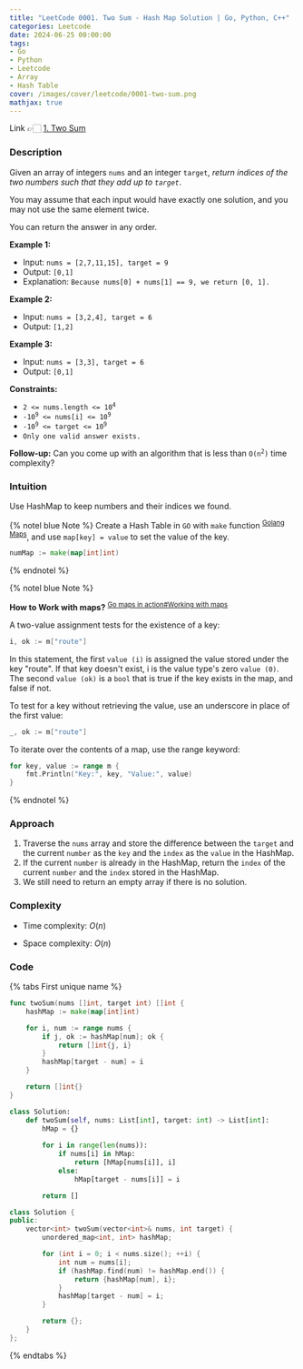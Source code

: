 ```yaml
---
title: "LeetCode 0001. Two Sum - Hash Map Solution | Go, Python, C++"
categories: Leetcode
date: 2024-06-25 00:00:00
tags: 
- Go
- Python
- Leetcode
- Array
- Hash Table
cover: /images/cover/leetcode/0001-two-sum.png
mathjax: true
---
```


Link 👉🏻 [1. Two Sum](https://leetcode.com/problems/two-sum/)

### Description


Given an array of integers `nums` and an integer `target`, *return indices of the two numbers such that they add up to `target`*.

You may assume that each input would have exactly one solution, and you may not use the same element twice.

You can return the answer in any order.

**Example 1:**
- Input: `nums = [2,7,11,15], target = 9`
- Output: `[0,1]`
- Explanation: `Because nums[0] + nums[1] == 9, we return [0, 1].`

**Example 2:**
- Input: `nums = [3,2,4], target = 6`
- Output: `[1,2]`

**Example 3:**
- Input: `nums = [3,3], target = 6`
- Output: `[0,1]`

**Constraints:**

- <code>2 <= nums.length <= 10<sup>4</sup></code>
- <code>-10<sup>9</sup> <= nums[i] <= 10<sup>9</sup></code>
- <code>-10<sup>9</sup> <= target <= 10<sup>9</sup></code>
- <code>Only one valid answer exists.</code>

**Follow-up:** Can you come up with an algorithm that is less than <code>O(n<sup>2</sup>)</code> time complexity?

### Intuition

Use HashMap to keep numbers and their indices we found.


{% notel blue Note %}
Create a Hash Table in `GO` with `make` function <sup>[Golang Maps](https://www.geeksforgeeks.org/golang-maps/)</sup>, and use `map[key] = value` to set the value of the key.

```go
numMap := make(map[int]int)
```

{% endnotel %}


{% notel blue Note %}

**How to Work with maps?** <sup>[Go maps in action#Working with maps](https://go.dev/blog/maps)</sup>

A two-value assignment tests for the existence of a key:

```go
i, ok := m["route"]
```

In this statement, the first `value (i)` is assigned the value stored under the key "route". If that key doesn't exist, i is the value type's zero `value (0)`. The second `value (ok)` is a `bool` that is true if the key exists in the map, and false if not.

To test for a key without retrieving the value, use an underscore in place of the first value:

```go
_, ok := m["route"] 
```

To iterate over the contents of a map, use the range keyword:

```go
for key, value := range m {
    fmt.Println("Key:", key, "Value:", value)
}
```

{% endnotel %}

### Approach

1. Traverse the `nums` array and store the difference between the `target` and the current `number` as the `key` and the `index` as the `value` in the HashMap.
2. If the current `number` is already in the HashMap, return the `index` of the current `number` and the `index` stored in the HashMap.
3. We still need to return an empty array if there is no solution.


### Complexity
- Time complexity: $O(n)$

- Space complexity: $O(n)$

### Code

{% tabs First unique name %}
<!-- tab Go-->

```go
func twoSum(nums []int, target int) []int {
    hashMap := make(map[int]int)

    for i, num := range nums {
        if j, ok := hashMap[num]; ok {
            return []int{j, i}
        }
        hashMap[target - num] = i
    }

    return []int{}
}
```
<!-- endtab -->
 
<!-- tab Python-->
 
```python
class Solution:
    def twoSum(self, nums: List[int], target: int) -> List[int]:
        hMap = {}
        
        for i in range(len(nums)):
            if nums[i] in hMap:
                return [hMap[nums[i]], i]
            else:
                hMap[target - nums[i]] = i

        return []
```
<!-- endtab -->

<!-- tab C++-->
 
```cpp
class Solution {
public:
    vector<int> twoSum(vector<int>& nums, int target) {
        unordered_map<int, int> hashMap;

        for (int i = 0; i < nums.size(); ++i) {
            int num = nums[i];
            if (hashMap.find(num) != hashMap.end()) {
                return {hashMap[num], i};
            }
            hashMap[target - num] = i;
        }

        return {};
    }
};
```
<!-- endtab -->
 
{% endtabs %}


